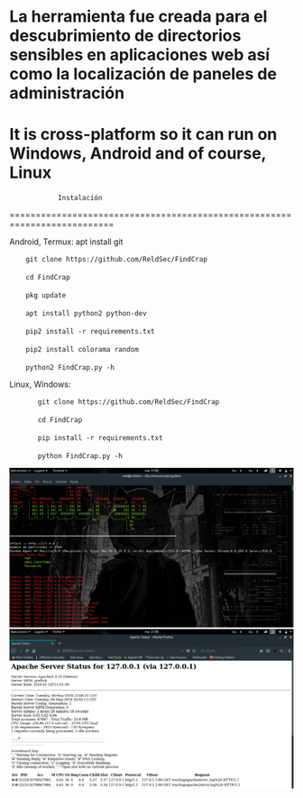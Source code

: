 


La herramienta fue creada para el descubrimiento de directorios sensibles en aplicaciones web así como la localización de paneles de administración
==========================================================================
It is cross-platform so it can run on Windows, Android and of course, Linux
==========================================================================

			    Instalación

==========================================================================

Android, Termux:
		apt install git
		
		git clone https://github.com/ReldSec/FindCrap
		
		cd FindCrap
		
		pkg update
		
		apt install python2 python-dev
		
		pip2 install -r requirements.txt
		
		pip2 install colorama random
		
		python2 FindCrap.py -h


Linux, Windows:

	       git clone https://github.com/ReldSec/FindCrap
	       
	       cd FindCrap
	       
	       pip install -r requirements.txt
	       
	       python FindCrap.py -h

![alt text](https://github.com/ReldSec/FindCrap/blob/master/dbcore/FIndCrap_Start.png)
![alt text](https://github.com/ReldSec/FindCrap/blob/master/dbcore/Status.png)
